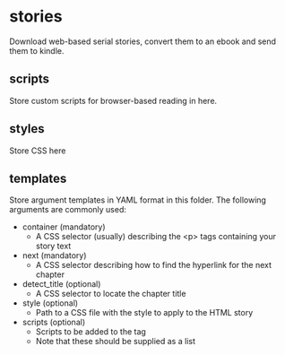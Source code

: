 # stories
Download web-based serial stories, convert them to an ebook and send them to kindle.

## scripts
Store custom scripts for browser-based reading in here.

## styles
Store CSS here

## templates
Store argument templates in YAML format in this folder. The following arguments are commonly used:
- container (mandatory)
  - A CSS selector (usually) describing the \<p\> tags containing your story text
- next (mandatory)
  - A CSS selector describing how to find the hyperlink for the next chapter
- detect_title (optional)
  - A CSS selector to locate the chapter title
- style (optional)
  - Path to a CSS file with the style to apply to the HTML story
- scripts (optional)
  - Scripts to be added to the <head> tag
  - Note that these should be supplied as a list
